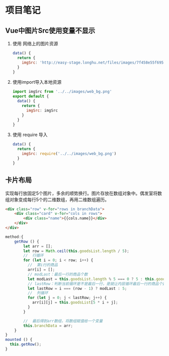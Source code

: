 # 项目笔记

## Vue中图片Src使用变量不显示

1. 使用 网络上的图片资源

   ```js
   data() {
     return {
       imgSrc: 'http://easy-stage.longhu.net/files/images/7f458e55f6954078aa8e8efb2c45cc40.jpg'
     }
   }
   ```

2. 使用import导入本地资源

   ```js
   import imgSrc from '../../images/web_bg.png'
   export default {
     data() {
       return {
         imgSrc: imgSrc
       }
     }
   }
   ```

3. 使用 require 导入

   ```js
   data() {
     return {
       imgSrc: require('../../images/web_bg.png')
     }
   }
   ```

## 卡片布局

实现每行放固定5个图片，多余的顺势换行。图片存放在数组对象中。偶发室将数组对象变成每行5个的二维数组，再用二维数组遍历。

```html
<div class="row" v-for="rows in branchData">
	<div class="card" v-for="cols in rows">
    	<div class="name">{{cols.name}}</div>
    </div>
</div>
```

```js
method:{
    getRow () {
        let arr = [];
        let row = Math.ceil(this.goodsList.length / 5);
        //  行循环
        for (let i = 0; i < row; i++) {
          //  第i行的商品
          arr[i] = [];
          // modLast：最后一行的商品个数
          let modLast = this.goodsList.length % 5 === 0 ? 5 : this.goodsList.length % 5;
          // lastRow：判断当前循环是不是最后一行，是就让内层循环最后一行的商品个数，不是则默认5个
          let lastRow = i === (row - 1) ? modLast : 5;
          //  列循环
          for (let j = 0; j < lastRow; j++) {
            arr[i][j] = this.goodsList[5 * i + j];
          }
        }

        //  最后得到arr数组，将数组赋值给一个变量
        this.branchData = arr;
    }
}
mounted () {
  this.getRow();
}
```

